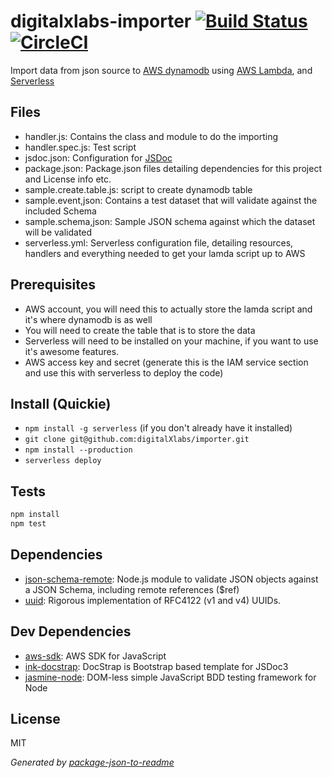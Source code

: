 # digitalxlabs-importer [![Build Status](https://travis-ci.org/digitalXlabs/importer.png?branch=master)](https://travis-ci.org/digitalXlabs/importer) [![CircleCI](https://circleci.com/gh/digitalXlabs/importer/tree/master.svg?style=shield)](https://circleci.com/gh/digitalXlabs/importer/tree/master)

Import data from json source to [AWS dynamodb](https://aws.amazon.com/dynamodb) using [AWS Lambda](https://aws.amazon.com/lambda), and [Serverless](https://serverless.com/)

## Files
 - handler.js: Contains the class and module to do the importing
 - handler.spec.js: Test script
 - jsdoc.json: Configuration for [JSDoc](http://usejsdoc.org)
 - package.json: Package.json files detailing dependencies for this project and License info etc.
 - sample.create.table.js: script to create dynamodb table
 - sample.event,json: Contains a test dataset that will validate against the included Schema
 - sample.schema,json: Sample JSON schema against which the dataset will be validated
 - serverless.yml: Serverless configuration file, detailing resources, handlers and everything needed to get your lamda script up to AWS


## Prerequisites

 - AWS account, you will need this to actually store the lamda script and it's where dynamodb is as well
 - You will need to create the table that is to store the data
 - Serverless will need to be installed on your machine, if you want to use it's awesome features.
 - AWS access key and secret (generate this is the IAM service section and use this with serverless to deploy the code)

## Install (Quickie)

- `npm install -g serverless` (if you don't already have it installed)
- `git clone git@github.com:digitalXlabs/importer.git`
- `npm install --production`
- `serverless deploy`


## Tests

```sh
npm install
npm test
```

## Dependencies

- [json-schema-remote](https://github.com/entrecode/json-schema-remote): Node.js module to validate JSON objects against a JSON Schema, including remote references ($ref)
- [uuid](https://github.com/defunctzombie/node-uuid): Rigorous implementation of RFC4122 (v1 and v4) UUIDs.

## Dev Dependencies

- [aws-sdk](https://github.com/aws/aws-sdk-js): AWS SDK for JavaScript
- [ink-docstrap](https://github.com/docstrap/docstrap): DocStrap is Bootstrap based template for JSDoc3
- [jasmine-node](https://github.com/mhevery/jasmine-node): DOM-less simple JavaScript BDD testing framework for Node


## License

MIT

_Generated by [package-json-to-readme](https://github.com/zeke/package-json-to-readme)_
